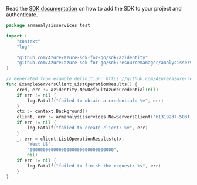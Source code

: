 Read the [SDK documentation](https://github.com/Azure/azure-sdk-for-go/blob/sdk%2Fresourcemanager%2Fanalysisservices%2Farmanalysisservices%2Fv1.0.0/sdk/resourcemanager/analysisservices/armanalysisservices/README.md) on how to add the SDK to your project and authenticate.

```go
package armanalysisservices_test

import (
	"context"
	"log"

	"github.com/Azure/azure-sdk-for-go/sdk/azidentity"
	"github.com/Azure/azure-sdk-for-go/sdk/resourcemanager/analysisservices/armanalysisservices"
)

// Generated from example definition: https://github.com/Azure/azure-rest-api-specs/tree/main/specification/analysisservices/resource-manager/Microsoft.AnalysisServices/stable/2017-08-01/examples/operationResults.json
func ExampleServersClient_ListOperationResults() {
	cred, err := azidentity.NewDefaultAzureCredential(nil)
	if err != nil {
		log.Fatalf("failed to obtain a credential: %v", err)
	}
	ctx := context.Background()
	client, err := armanalysisservices.NewServersClient("613192d7-503f-477a-9cfe-4efc3ee2bd60", cred, nil)
	if err != nil {
		log.Fatalf("failed to create client: %v", err)
	}
	_, err = client.ListOperationResults(ctx,
		"West US",
		"00000000000000000000000000000000",
		nil)
	if err != nil {
		log.Fatalf("failed to finish the request: %v", err)
	}
}
```
